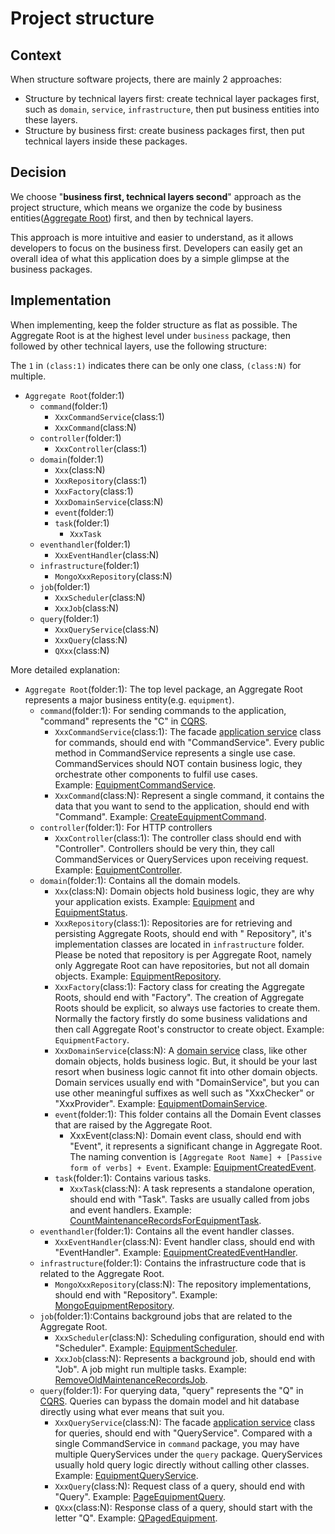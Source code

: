 # Project structure

## Context

When structure software projects, there are mainly 2 approaches:

- Structure by technical layers first: create technical layer packages first, such as `domain`, `service`,
  `infrastructure`, then put
  business entities into these layers.
- Structure by business first: create business packages first, then put technical layers inside these packages.

## Decision

We choose "**business first, technical layers second**" approach as the project structure, which means we organize the
code by business entities([Aggregate Root](https://martinfowler.com/bliki/DDD_Aggregate.html)) first, and then by
technical layers.

This approach is more intuitive and easier to understand, as it allows developers to focus on the business first.
Developers can easily get an overall idea of
what this application
does
by a simple glimpse at the business packages.

## Implementation

When implementing, keep the folder structure as flat as possible. The Aggregate Root is at the highest level under
`business` package, then followed by other
technical layers, use the following structure:

The `1` in `(class:1)` indicates there can be only one class, `(class:N)` for multiple.

- `Aggregate Root`(folder:1)
    - `command`(folder:1)
        - `XxxCommandService`(class:1)
        - `XxxCommand`(class:N)
    - `controller`(folder:1)
        - `XxxController`(class:1)
    - `domain`(folder:1)
        - `Xxx`(class:N)
        - `XxxRepository`(class:1)
        - `XxxFactory`(class:1)
        - `XxxDomainService`(class:N)
        - `event`(folder:1)
        - `task`(folder:1)
            - `XxxTask`
    - `eventhandler`(folder:1)
        - `XxxEventHandler`(class:N)
    - `infrastructure`(folder:1)
        - `MongoXxxRepository`(class:N)
    - `job`(folder:1)
        - `XxxScheduler`(class:N)
        - `XxxJob`(class:N)
    - `query`(folder:1)
        - `XxxQueryService`(class:N)
        - `XxxQuery`(class:N)
        - `QXxx`(class:N)

More detailed explanation:

- `Aggregate Root`(folder:1): The top level package, an Aggregate Root represents a major business entity(e.g.
  `equipment`).
    - `command`(folder:1): For sending commands to the application, "command" represents the "C"
      in [CQRS](https://microservices.io/patterns/data/cqrs.html).
        - `XxxCommandService`(class:1): The
          facade [application service](https://ddd-practitioners.com/home/glossary/application-service/)
          class for commands, should end with "CommandService". Every public method in CommandService represents a
          single use case. CommandServices should NOT contain business logic, they orchestrate other components to
          fulfil use cases.  
          Example: [EquipmentCommandService](../src/test/java/com/company/andy/sample/equipment/command/EquipmentCommandService.java).
        - `XxxCommand`(class:N): Represent a single command, it contains the data that you want to send to the
          application, should end
          with "Command".
          Example: [CreateEquipmentCommand](../src/test/java/com/company/andy/sample/equipment/command/CreateEquipmentCommand.java).
    - `controller`(folder:1): For HTTP controllers
        - `XxxController`(class:1): The controller class should end with "Controller". Controllers should be very thin,
          they call CommandServices or QueryServices upon receiving request.
          Example: [EquipmentController](../src/test/java/com/company/andy/sample/equipment/controller/EquipmentController.java).
    - `domain`(folder:1): Contains all the domain models.
        - `Xxx`(class:N): Domain objects hold business logic, they are why your application exists.
          Example: [Equipment](../src/test/java/com/company/andy/sample/equipment/domain/Equipment.java)
          and [EquipmentStatus](../src/test/java/com/company/andy/sample/equipment/domain/EquipmentStatus.java).
        - `XxxRepository`(class:1): Repositories are for retrieving and persisting Aggregate Roots, should end with "
          Repository",
          it's implementation
          classes are located in `infrastructure` folder. Please be noted that repository is per Aggregate Root, namely
          only
          Aggregate Root can have
          repositories, but not all domain objects.
          Example: [EquipmentRepository](../src/test/java/com/company/andy/sample/equipment/domain/EquipmentRepository.java).
        - `XxxFactory`(class:1): Factory class for creating the Aggregate Roots, should end with "Factory". The creation
          of Aggregate Roots
          should be explicit, so always use factories to create them. Normally the
          factory firstly do some
          business validations and then call Aggregate Root's constructor to create object. Example: `EquipmentFactory`.
        - `XxxDomainService`(class:N): A [domain service](https://ddd-practitioners.com/home/glossary/domain-service/)
          class, like other domain objects, holds business logic. But, it should be your last resort when business logic
          cannot fit into other
          domain objects. Domain services usually end with "DomainService", but you can use other meaningful suffixes as
          well such as "XxxChecker" or "XxxProvider".
          Example: [EquipmentDomainService](../src/test/java/com/company/andy/sample/equipment/domain/EquipmentDomainService.java).
        - `event`(folder:1): This folder contains all the Domain Event classes that are raised by the Aggregate Root.
            - XxxEvent(class:N): Domain event class, should end with "Event", it represents a significant change in
              Aggregate Root. The naming convention
              is `[Aggregate Root Name] + [Passive form of verbs] + Event`.
              Example: [EquipmentCreatedEvent](../src/test/java/com/company/andy/sample/equipment/domain/event/EquipmentCreatedEvent.java).
        - `task`(folder:1): Contains various tasks.
            - `XxxTask`(class:N): A task represents a standalone operation, should end with "Task". Tasks are
              usually called from jobs and event handlers.
              Example: [CountMaintenanceRecordsForEquipmentTask](../src/test/java/com/company/andy/sample/equipment/domain/task/CountMaintenanceRecordsForEquipmentTask.java).
    - `eventhandler`(folder:1): Contains all the event handler classes.
        - `XxxEventHandler`(class:N): Event handler class, should end with "EventHandler". Example:
          [EquipmentCreatedEventHandler](../src/test/java/com/company/andy/sample/equipment/eventhandler/EquipmentCreatedEventHandler.java).
    - `infrastructure`(folder:1): Contains the infrastructure code that is related to the Aggregate Root.
        - `MongoXxxRepository`(class:N): The repository implementations, should end with "Repository".
          Example: [MongoEquipmentRepository](../src/test/java/com/company/andy/sample/equipment/infrastructure/MongoEquipmentRepository.java).
    - `job`(folder:1):Contains background jobs that are related to the Aggregate Root.
        - `XxxScheduler`(class:N): Scheduling configuration, should end with "Scheduler".
          Example: [EquipmentScheduler](../src/test/java/com/company/andy/sample/equipment/job/EquipmentScheduler.java).
        - `XxxJob`(class:N): Represents a background job, should end with "Job". A job might run multiple tasks.
          Example:
          [RemoveOldMaintenanceRecordsJob](../src/test/java/com/company/andy/sample/maintenance/job/RemoveOldMaintenanceRecordsJob.java).
    - `query`(folder:1): For querying data, "query" represents the "Q"
      in [CQRS](https://microservices.io/patterns/data/cqrs.html). Queries can bypass the domain model and hit database
      directly using what ever means that suit you.
        - `XxxQueryService`(class:N): The
          facade [application service](https://ddd-practitioners.com/home/glossary/application-service/) class for
          queries, should end with "QueryService". Compared with a single CommandService in `command` package, you may
          have multiple QueryServices under the `query` package. QueryServices usually hold query logic directly without
          calling other classes.
          Example: [EquipmentQueryService](../src/test/java/com/company/andy/sample/equipment/query/EquipmentQueryService.java).
        - `XxxQuery`(class:N): Request class of a query, should end with "Query".
          Example: [PageEquipmentQuery](../src/test/java/com/company/andy/sample/equipment/query/PageEquipmentQuery.java).
        - `QXxx`(class:N): Response class of a query, should start with the letter "Q".
          Example: [QPagedEquipment](../src/test/java/com/company/andy/sample/equipment/query/QPagedEquipment.java).
